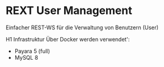 # REXT User Management
Einfacher REST-WS für die Verwaltung von Benutzern (User)

H1 Infrastruktur
Über Docker werden verwendet':
- Payara 5 (full)
- MySQL 8
